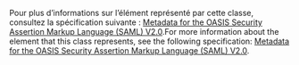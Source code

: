 <span data-ttu-id="0d0ae-101">Pour plus d’informations sur l’élément représenté par cette classe, consultez la spécification suivante : [Metadata for the OASIS Security Assertion Markup Language (SAML) V2.0](https://go.microsoft.com/fwlink/?LinkId=231291).</span><span class="sxs-lookup"><span data-stu-id="0d0ae-101">For more information about the element that this class represents, see the following specification: [Metadata for the OASIS Security Assertion Markup Language (SAML) V2.0](https://go.microsoft.com/fwlink/?LinkId=231291).</span></span>